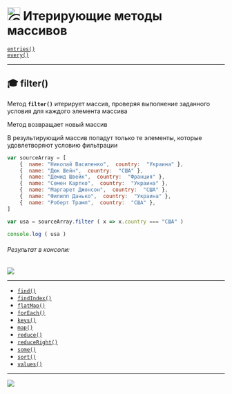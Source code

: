 [footer]: https://github.com/garevna/js-course/raw/master/images/a-level-ico.png?raw=true
[ico20]: https://raw.githubusercontent.com/garevna/a-level-js-lessons/master/ico/a-level-20.png
[ico25]: https://raw.githubusercontent.com/garevna/a-level-js-lessons/master/ico/a-level-25.png
[hw-30]: https://raw.githubusercontent.com/garevna/a-level-js-lessons/master/ico/briefcase-30.png
[cap-30]: https://raw.githubusercontent.com/garevna/a-level-js-lessons/master/ico/coffee-30.png
[warn-25]: https://raw.githubusercontent.com/garevna/a-level-js-lessons/master/ico/warning-25.png
[link-25]: https://raw.githubusercontent.com/garevna/a-level-js-lessons/master/ico/link-25.png
[err-20]: https://raw.githubusercontent.com/garevna/a-level-js-lessons/master/ico/no_entry-20.png
[err-25]: https://raw.githubusercontent.com/garevna/a-level-js-lessons/master/ico/no_entry-25.png
[err-30]: https://raw.githubusercontent.com/garevna/a-level-js-lessons/master/ico/no_entry-30.png

# <img src="https://avatars2.githubusercontent.com/u/19735284?s=40&v=4" width="30" title="Ⓒ Irina Fylyppova ( garevna ) 2019"/> Итерирующие методы массивов

[`entries()`](Array.prototype.entries)<br/>
[`every()`](Array.prototype.every)<br/>
***
## :mortar_board: filter()
Метод **`filter()`** итерирует массив, проверяя выполнение заданного условия для каждого элемента массива

Метод возвращает новый массив

В результирующий массив попадут только те элементы, которые удовлетворяют условию фильтрации
```javascript
var sourceArray = [
    {  name: "Николай Василенко",  country:  "Украина" },
    {  name: "Дюк Шейн",  country:  "США" },
    {  name: "Демид Швейк",  country:  "Франция" },
    {  name: "Семен Картко",  country:  "Украина" },
    {  name: "Маргарет Джонсон",  country:  "США" },
    {  name: "Филипп Данько",  country:  "Украина" },
    {  name: "Роберт Трамп",  country:  "США" },
]

var usa = sourceArray.filter ( x => x.country === "США" )

console.log ( usa )
```
###### Результат в консоли:
![](https://lh4.googleusercontent.com/dPJ7fo_MpTFLila8yzWxmVCTxW6QRyd44lWhg_fGoAGeg1JTCj4Ni-zfy63rKdodIK017yyAqgSrDeao_QZW4vhCY44EjO7ltOGjoGU0BaR3QlRXv6VmByUKw_HyE4SilpWEaAouNcOPwrs)
***
* [`find()`](md/Array.prototype.find.md)
* [`findIndex()`](md/Array.prototype.findIndex.md)
* [`flatMap()`](md/Array.prototype.flatMap.md)
* [`forEach()`](md/Array.prototype.forEach.md)
* [`keys()`](md/Array.prototype.keys.md)
* [`map()`](md/Array.prototype.map.md)
* [`reduce()`](md/Array.prototype.reduce.md)
* [`reduceRight()`](md/Array.prototype.reduceRight.md)
* [`some()`](md/Array.prototype.some.md)
* [`sort()`](md/Array.prototype.sort.md)
* [`values()`](md/Array.prototype.values.md)

_________________________________________________________________________

![](https://github.com/garevna/js-course/raw/master/images/a-level-ico.png?raw=true)
